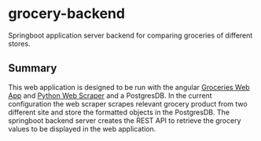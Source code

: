 # grocery-backend
Springboot application server backend for comparing groceries of different stores.


## Summary

This web application is designed to be run with the angular [Groceries Web App](https://github.com/MCurtner/groceriesapp) and [Python Web Scraper](https://github.com/MCurtner/Scraper-Python) and a PostgresDB. In the current configuration the web scraper scrapes relevant grocery product from two different site and store the formatted objects in the PostgresDB.  The springboot backend server creates the REST API to retrieve the grocery values to be displayed in the web application. 